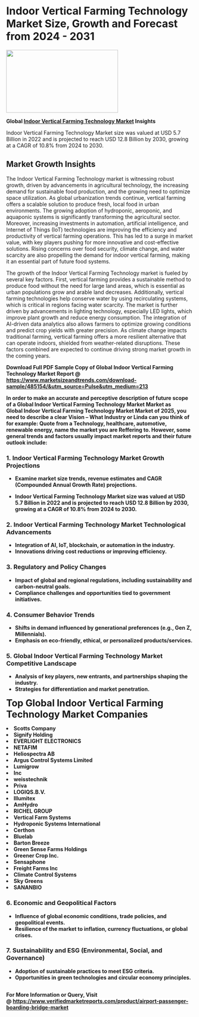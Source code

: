 <H1>Indoor Vertical Farming Technology Market Size, Growth and Forecast from 2024 - 2031</H1><img class="aligncenter size-medium wp-image-584254" src="https://thirdeyenews.in/wp-content/uploads/2024/09/Global-Market-Research-300x168.jpeg" alt="" width="300" height="168" /><p><strong>Global&nbsp;<a href="https://www.marketsizeandtrends.com/download-sample/485154/&amp;utm_source=Pulse&amp;utm_medium=213">Indoor Vertical Farming Technology Market</a> Insights</strong></p><p>Indoor Vertical Farming Technology Market size was valued at USD 5.7 Billion in 2022 and is projected to reach USD 12.8 Billion by 2030, growing at a CAGR of 10.8% from 2024 to 2030.</p><p><h2>Market Growth Insights</h2> <p>The Indoor Vertical Farming Technology market is witnessing robust growth, driven by advancements in agricultural technology, the increasing demand for sustainable food production, and the growing need to optimize space utilization. As global urbanization trends continue, vertical farming offers a scalable solution to produce fresh, local food in urban environments. The growing adoption of hydroponic, aeroponic, and aquaponic systems is significantly transforming the agricultural sector. Moreover, increasing investments in automation, artificial intelligence, and Internet of Things (IoT) technologies are improving the efficiency and productivity of vertical farming operations. This has led to a surge in market value, with key players pushing for more innovative and cost-effective solutions. Rising concerns over food security, climate change, and water scarcity are also propelling the demand for indoor vertical farming, making it an essential part of future food systems.</p> <p><strong></strong></p> <p>The growth of the Indoor Vertical Farming Technology market is fueled by several key factors. First, vertical farming provides a sustainable method to produce food without the need for large land areas, which is essential as urban populations grow and arable land decreases. Additionally, vertical farming technologies help conserve water by using recirculating systems, which is critical in regions facing water scarcity. The market is further driven by advancements in lighting technology, especially LED lights, which improve plant growth and reduce energy consumption. The integration of AI-driven data analytics also allows farmers to optimize growing conditions and predict crop yields with greater precision. As climate change impacts traditional farming, vertical farming offers a more resilient alternative that can operate indoors, shielded from weather-related disruptions. These factors combined are expected to continue driving strong market growth in the coming years. <p><strong></p><p><span class=""><strong>Download Full PDF Sample Copy of Global Indoor Vertical Farming Technology Market Report</strong> @ <a href="https://www.marketsizeandtrends.com/download-sample/485154/&amp;utm_source=Pulse&amp;utm_medium=213" target="_blank">https://www.marketsizeandtrends.com/download-sample/485154/&amp;utm_source=Pulse&amp;utm_medium=213</a></span></p><p>In order to make an accurate and perceptive description of future scope of a Global&nbsp;Indoor Vertical Farming Technology Market Market as Global&nbsp;Indoor Vertical Farming Technology Market Market of 2025, you need to describe a clear Vision &ndash; What Industry or Linda can you think of for example: Quote from a Technology, healthcare, automotive, renewable energy, name the market you are Reffering to. However, some general trends and factors usually impact market reports and their future outlook include:</p><h3>1.&nbsp;<strong>Indoor Vertical Farming Technology Market Growth Projections</strong></h3><ul><li>Examine market size trends, revenue estimates and CAGR (Compounded Annual Growth Rate) projections.</li><li><p>Indoor Vertical Farming Technology Market size was valued at USD 5.7 Billion in 2022 and is projected to reach USD 12.8 Billion by 2030, growing at a CAGR of 10.8% from 2024 to 2030.</p></li></ul><h3>2.&nbsp;<strong>Indoor Vertical Farming Technology Market Technological Advancements</strong></h3><ul><li>Integration of AI, IoT, blockchain, or automation in the industry.</li><li>Innovations driving cost reductions or improving efficiency.</li></ul><h3>3.&nbsp;<strong>Regulatory and Policy Changes</strong></h3><ul><li>Impact of global and regional regulations, including sustainability and carbon-neutral goals.</li><li>Compliance challenges and opportunities tied to government initiatives.</li></ul><h3>4.&nbsp;<strong>Consumer Behavior Trends</strong></h3><ul><li>Shifts in demand influenced by generational preferences (e.g., Gen Z, Millennials).</li><li>Emphasis on eco-friendly, ethical, or personalized products/services.</li></ul><h3>5.&nbsp;<strong>Global Indoor Vertical Farming Technology Market Competitive Landscape</strong></h3><ul><li>Analysis of key players, new entrants, and partnerships shaping the industry.</li><li>Strategies for differentiation and market penetration.</li></ul><p data-pm-slice="1 1 []"><span style="color: inherit; font-family: inherit; font-size: 25px;">Top Global Indoor Vertical Farming Technology Market Companies</span></p><div class="" data-test-id=""><p><li>Scotts Company</li><li> Signify Holding</li><li> EVERLIGHT ELECTRONICS</li><li> NETAFIM</li><li> Heliospectra AB</li><li> Argus Control Systems Limited</li><li> Lumigrow</li><li> Inc</li><li> weisstechnik</li><li> Priva</li><li> LOGIQS.B.V.</li><li> Illumitex</li><li> AmHydro</li><li> RICHEL GROUP</li><li> Vertical Farm Systems</li><li> Hydroponic Systems International</li><li> Certhon</li><li> Bluelab</li><li> Barton Breeze</li><li> Green Sense Farms Holdings</li><li> Greener Crop Inc.</li><li> Sensaphone</li><li> Freight Farms Inc</li><li> Climate Control Systems</li><li> Sky Greens</li><li> SANANBIO</li></p></div><h3>6.&nbsp;<strong>Economic and Geopolitical Factors</strong></h3><ul><li>Influence of global economic conditions, trade policies, and geopolitical events.</li><li>Resilience of the market to inflation, currency fluctuations, or global crises.</li></ul><h3>7.&nbsp;<strong>Sustainability and ESG (Environmental, Social, and Governance)</strong></h3><ul><li>Adoption of sustainable practices to meet ESG criteria.</li><li>Opportunities in green technologies and circular economy principles.</li></ul><h2><strong style="font-size: 14px;">For More Information or Query, Visit @&nbsp;</strong><a style="background-color: #ffffff; font-size: 14px;" href="https://www.marketsizeandtrends.com/report/indoor-vertical-farming-technology-market/" target="_blank">https://www.verifiedmarketreports.com/product/airport-passenger-boarding-bridge-market</a></h2>
